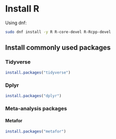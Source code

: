 # Install R

Using dnf:

```bash
sudo dnf install -y R R-core-devel R-Rcpp-devel
```

## Install commonly used packages

### Tidyverse
```R
install.packages("tidyverse")
```

### Dplyr
```R
install.packages("dplyr")
```

### Meta-analysis packages
#### Metafor
```R
install.packages("metafor")
```
